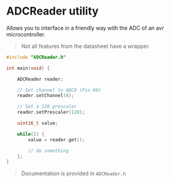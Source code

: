 # ADCReader utility

Allows you to interface in a friendly way with the ADC of an avr microcontroller.

> Not all features from the datasheet have a wrapper.

```c
#include "ADCReader.h"

int main(void) {

    ADCReader reader;

    // Set channel to ADC8 (Pin K0)
    reader.setChannel(8);

    // Set a 128 prescaler
    reader.setPrescaler(128);

    uint16_t value;

    while(1) {
        value = reader.get();    

        // do something
    };
}
```

> Documentation is provided in `ADCReader.h`
